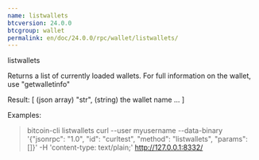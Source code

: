```yaml
---
name: listwallets
btcversion: 24.0.0
btcgroup: wallet
permalink: en/doc/24.0.0/rpc/wallet/listwallets/
---
```


listwallets

Returns a list of currently loaded wallets.
For full information on the wallet, use "getwalletinfo"

Result:
[           (json array)
  "str",    (string) the wallet name
  ...
]

Examples:
> bitcoin-cli listwallets 
> curl --user myusername --data-binary '{"jsonrpc": "1.0", "id": "curltest", "method": "listwallets", "params": []}' -H 'content-type: text/plain;' http://127.0.0.1:8332/


